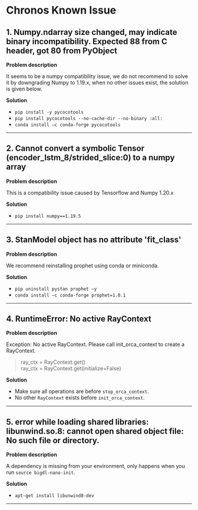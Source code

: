 # Chronos Known Issue
## 1. Numpy.ndarray size changed, may indicate binary incompatibility. Expected 88 from C header, got 80 from PyObject
**Problem description**

It seems to be a numpy compatibility issue, we do not recommend to solve it by downgrading Numpy to 1.19.x,
when no other issues exist, the solution is given below.

**Solution**
* `pip install -y pycocotools`
* `pip install pycocotools --no-cache-dir --no-binary :all:`
* `conda install –c conda-forge pycocotools`

---------------------------

## 2. Cannot convert a symbolic Tensor (encoder_lstm_8/strided_slice:0) to a numpy array
**Problem description**

This is a compatibility issue caused by Tensorflow and Numpy 1.20.x

**Solution**

* `pip install numpy==1.19.5`

---------------------------

## 3. StanModel object has no attribute 'fit_class'

**Problem description**

We recommend reinstalling prophet using conda or miniconda.

**Solution**

* `pip uninstall pystan prophet –y`
* `conda install –c conda-forge prophet=1.0.1`

---------------------------

## 4. RuntimeError: No active RayContext
**Problem description**

Exception: No active RayContext. Please call init_orca_context to create a RayContext.
> ray_ctx = RayContext.get()<br>
> ray_ctx = RayContext.get(initialize=False)

**Solution**

* Make sure all operations are before `stop_orca_context`. 
* No other `RayContext` exists before `init_orca_context`. 

---------------------------

## 5. error while loading shared libraries: libunwind.so.8: cannot open shared object file: No such file or directory.
**Problem description**

A dependency is missing from your environment, only happens when you run `source bigdl-nano-init`.

**Solution**

* `apt-get install libunwind8-dev` 

---------------------------
